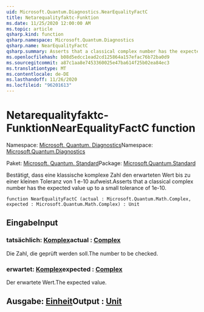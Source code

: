 ```yaml
---
uid: Microsoft.Quantum.Diagnostics.NearEqualityFactC
title: Netarequalityfaktc-Funktion
ms.date: 11/25/2020 12:00:00 AM
ms.topic: article
qsharp.kind: function
qsharp.namespace: Microsoft.Quantum.Diagnostics
qsharp.name: NearEqualityFactC
qsharp.summary: Asserts that a classical complex number has the expected value up to a small tolerance of 1e-10.
ms.openlocfilehash: b08d5edcc1ead2cd125864a157efac76b72ba0d9
ms.sourcegitcommit: a87c1aa8e7453360025e47ba614f25b02ea84ec3
ms.translationtype: MT
ms.contentlocale: de-DE
ms.lasthandoff: 11/26/2020
ms.locfileid: "96201613"
---
```

# <a name="nearequalityfactc-function"></a><span data-ttu-id="48930-102">Netarequalityfaktc-Funktion</span><span class="sxs-lookup"><span data-stu-id="48930-102">NearEqualityFactC function</span></span>

<span data-ttu-id="48930-103">Namespace: [Microsoft. Quantum. Diagnostics](xref:Microsoft.Quantum.Diagnostics)</span><span class="sxs-lookup"><span data-stu-id="48930-103">Namespace: [Microsoft.Quantum.Diagnostics](xref:Microsoft.Quantum.Diagnostics)</span></span>

<span data-ttu-id="48930-104">Paket: [Microsoft. Quantum. Standard](https://nuget.org/packages/Microsoft.Quantum.Standard)</span><span class="sxs-lookup"><span data-stu-id="48930-104">Package: [Microsoft.Quantum.Standard](https://nuget.org/packages/Microsoft.Quantum.Standard)</span></span>


<span data-ttu-id="48930-105">Bestätigt, dass eine klassische komplexe Zahl den erwarteten Wert bis zu einer kleinen Toleranz von 1 e-10 aufweist.</span><span class="sxs-lookup"><span data-stu-id="48930-105">Asserts that a classical complex number has the expected value up to a small tolerance of 1e-10.</span></span>

```qsharp
function NearEqualityFactC (actual : Microsoft.Quantum.Math.Complex, expected : Microsoft.Quantum.Math.Complex) : Unit
```


## <a name="input"></a><span data-ttu-id="48930-106">Eingabe</span><span class="sxs-lookup"><span data-stu-id="48930-106">Input</span></span>

### <a name="actual--complex"></a><span data-ttu-id="48930-107">tatsächlich: [Komplex](xref:Microsoft.Quantum.Math.Complex)</span><span class="sxs-lookup"><span data-stu-id="48930-107">actual : [Complex](xref:Microsoft.Quantum.Math.Complex)</span></span>

<span data-ttu-id="48930-108">Die Zahl, die geprüft werden soll.</span><span class="sxs-lookup"><span data-stu-id="48930-108">The number to be checked.</span></span>


### <a name="expected--complex"></a><span data-ttu-id="48930-109">erwartet: [Komplex](xref:Microsoft.Quantum.Math.Complex)</span><span class="sxs-lookup"><span data-stu-id="48930-109">expected : [Complex](xref:Microsoft.Quantum.Math.Complex)</span></span>

<span data-ttu-id="48930-110">Der erwartete Wert.</span><span class="sxs-lookup"><span data-stu-id="48930-110">The expected value.</span></span>



## <a name="output--unit"></a><span data-ttu-id="48930-111">Ausgabe: [Einheit](xref:microsoft.quantum.lang-ref.unit)</span><span class="sxs-lookup"><span data-stu-id="48930-111">Output : [Unit](xref:microsoft.quantum.lang-ref.unit)</span></span>

